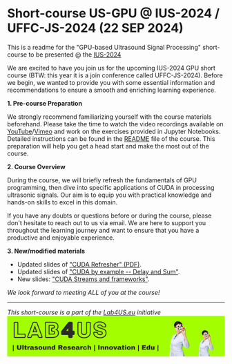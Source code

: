 # Short-course US-GPU @ IUS-2024 / UFFC-JS-2024 (22 SEP 2024)

This is a readme for the "GPU-based Ultrasound Signal Processing" short-course to be presented @ the [IUS-2024](https://2024.ieee-uffc-js.org/tutorials-and-short-courses)

We are excited to have you join us for the upcoming IUS-2024 GPU short course (BTW: this year it is a join conference called UFFC-JS-2024). 
Before we begin, we wanted to provide you with some essential information and recommendations to ensure a smooth and enriching learning experience.

**1. Pre-course Preparation**

We strongly recommend familiarizing yourself with the course materials beforehand. Please take the time to watch the video recordings available on [YouTube](https://www.youtube.com/playlist?list=PLTXwDWOjJ0Xeisir2sL3RxkC1RHpMmFbG)/[Vimeo](https://vimeo.com/showcase/2022-us-gpu-short-course) and work on the exercises provided in Jupyter Notebooks. Detailed instructions can be found in the [README](https://github.com/Lab4US/gpu-short-course#readme) file of the course. This preparation will help you get a head start and make the most out of the course.

**2. Course Overview**

During the course, we will briefly refresh the fundamentals of GPU programming, then dive into specific applications of CUDA in processing ultrasonic signals. Our aim is to equip you with practical knowledge and hands-on skills to excel in this domain.

If you have any doubts or questions before or during the course, please don't hesitate to reach out to us via email. We are here to support you throughout the learning journey and want to ensure that you have a productive and enjoyable experience.

**3. New/modified materials**
- Updated slides of ["CUDA Refresher" (PDF)](slides/ius-2024/IUS-2024-US-GPU-CUDA-refresher.pdf).
- Updated slides of ["CUDA by example -- Delay and Sum"](slides/ius-2024/IUS-2024-CUDA-Delay-and-Sum.pdf). 
- New slides: ["CUDA Streams and frameworks"](slides/ius-2024/IUS-2024-GPU-CUDA-Streams.pdf).

_We look forward to meeting ALL of you at the course!_

<hr/>

*This short-course is a part of the [Lab4US.eu](https://lab4us.eu) initiative*
[![Lab4US](figs/Lab4US-banner-EN-800.png)](https://lab4us.eu)

